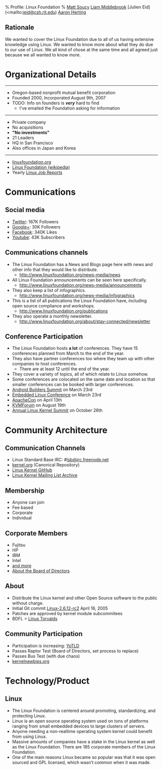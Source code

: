 % Profile: Linux Foundation
% [Matt Soucy](mailto:msoucy@csh.rit.edu)
  [Liam Middlebrook](mailto:liammiddlebrook@gmail.com)
  [Julien Eid](<mailto:jeid@csh.rit.edu)
  [Aaron Herting](mailto:adh2380@rit.edu)


## Rationale

We wanted to cover the Linux Foundation due to all of us having extensive knowledge using Linux. We wanted to know more about what they do due to our use of Linux. We all kind of chose at the same time and all agreed just because we all wanted to know more.

# Organizational Details

---

- Oregon-based nonprofit mutual benefit corporation
- Founded 2000, Incorporated August 9th, 2007
- TODO: Info on founders is ***very*** hard to find
	- I've emailed the Foundation asking for information

---

- Private company
- No acquisitions
- **"No investments"**
- 21 Leaders
- HQ in San Francisco
- Also offices in Japan and Korea

---

- [linuxfoundation.org](http://linuxfoundation.org)
- [Linux Foundation (wikipedia)](http://en.wikipedia.org/wiki/Linux_Foundation)
- Yearly [Linux Job Reports](http://www.linuxfoundation.org/publications/linux-foundation)


# Communications

## Social media

- [Twitter](https://twitter.com/linuxfoundation): 167K Followers
- [Google+](https://plus.google.com/+LinuxfoundationOrg/posts): 30K Followers
- [Facebook](https://www.facebook.com/TheLinuxFoundation): 340K Likes
- [Youtube](https://www.youtube.com/user/TheLinuxFoundation): 43K Subscribers


## Communications channels

- The Linux Foundation has a News and Blogs page here with news and other info that they would like to distribute.
	- <http://www.linuxfoundation.org/news-media/news>
- All Linux Foundation announcements can be seen here specifically.
	- <http://www.linuxfoundation.org/news-media/announcements>
- They also keep a list of infographics.
	- <http://www.linuxfoundation.org/news-media/infographics>
- This is a list of all publications the Linux Foundation have, including open source compliance and workshops.
	- <http://www.linuxfoundation.org/publications>
- They also operate a monthly newsletter.
	- <http://www.linuxfoundation.org/about/stay-connected/newsletter>

## Conference Participation

- The Linux Foundation hosts **a lot** of conferences. They have 15 conferences planned from March to the end of the year.
- They also have partner conferences too where they team up with other companies to host conferences.
	- There are at least 12 until the end of the year.
- They cover a variety of topics, all of which relate to Linux somehow.
- Some conferences are colocated on the same date and location so that smaller conferences can be booked with larger conferences.
- [Android Builders Summit](<http://events.linuxfoundation.org/events/android-builders-summit>) on March 23rd
- [Embedded Linux Conference](<http://events.linuxfoundation.org/events/embedded-linux-conference>) on March 23rd
- [ApacheCon](<http://events.linuxfoundation.org/events/apachecon-north-america>) on April 13th
- [KVMForum](<http://events.linuxfoundation.org/events/kvm-forum>) on August 19th
- [Annual Linux Kernel Summit](<http://events.linuxfoundation.org/events/linux-kernel-summit>) on October 26th

# Community Architecture

## Communication Channels

- Linux Standard Base IRC: #lsb@irc.freenode.net
- [kernel.org](http://kernel.org) (Canonical Repository)
- [Linux Kernel GitHub](https://github.com/torvalds/linux)
- [Linux Kernel Mailing List Archive](https://lkml.org/)

## Membership

- Anyone can join
- Fee based
- Corporate
- Individual

## Corporate Members

- Fujitsu
- HP
- IBM
- Intel
- [and more](http://www.linuxfoundation.org/about/members)
- [About the Board of Directors](http://www.linuxfoundation.org/about/board-members)

## About

- Distribute the Linux kernel and other Open Source software to the public without charge.
- Initial Git commit [Linux-2.6.12-rc2](https://github.com/torvalds/linux/commit/1da177e4c3f41524e886b7f1b8a0c1fc7321cac2) April 16, 2005
- Patches are approved by kernel module subcommitees
- BDFL = [Linus Torvalds](http://en.wikipedia.org/wiki/Linus_Torvalds)

## Community Participation

- Participation is increasing: [YoTLD](http://www.zdnet.com/article/linus-torvalds-still-wants-the-linux-desktop/)
- Passes Raptor Test (Board of Directors, set process to replace)
- Passes Bus Test (with due chaos)
- [kernelnewbies.org](http://kernelnewbies.org/)

# Technology/Product

## Linux

- The Linux Foundation is centered around promoting, standardizing, and protecting Linux.
- Linux is an open source operating system used on tons of platforms ranging from small embedded devices to large clusters of servers.
- Anyone needing a non-realtime operating system kernel could benefit from using Linux.
- Massive amounts of companies have a stake in the Linux kernel as well as the Linux Foundation. There are 185 corporate members of the Linux Foundation.
- One of the main reasons Linux became so popular was that it was open sourced and GPL licensed, which wasn’t common when it was made.
